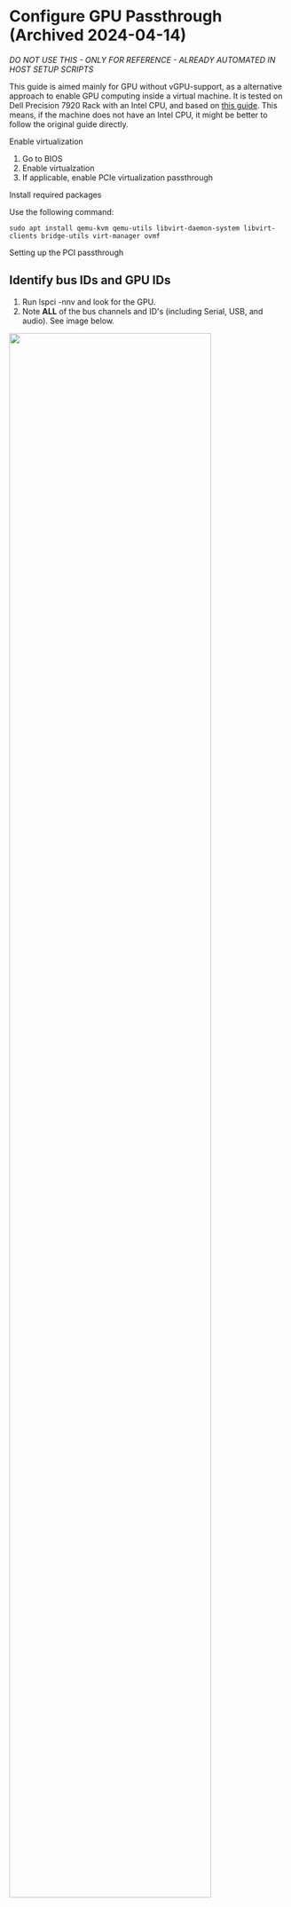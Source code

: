# Configure GPU Passthrough  (Archived 2024-04-14)
*DO NOT USE THIS - ONLY FOR REFERENCE - ALREADY AUTOMATED IN HOST SETUP SCRIPTS*

This guide is aimed mainly for GPU without vGPU-support, as a
alternative approach to enable GPU computing inside a virtual machine.
It is tested on Dell Precision 7920 Rack with an Intel CPU, and based on
[this
guide](https://mathiashueber.com/pci-passthrough-ubuntu-2004-virtual-machine/).
This means, if the machine does not have an Intel CPU, it might be
better to follow the original guide directly.

Enable virtualization

1.  Go to BIOS
2.  Enable virtualzation
3.  If applicable, enable PCIe virtualization passthrough

Install required packages

Use the following command:

    sudo apt install qemu-kvm qemu-utils libvirt-daemon-system libvirt-clients bridge-utils virt-manager ovmf

Setting up the PCI passthrough

<span id="identify-bus-ids-and-gpu-ids"></span>

## Identify bus IDs and GPU IDs

1.  Run lspci -nnv and look for the GPU.
2.  Note **ALL** of the bus channels and ID's (including Serial, USB,
    and audio). See image below.

<img src="../../images/lspci.png" width="85%">

<span id="edit-grub"></span>

## Edit GRUB

1.  sudo nano /etc/default/grub
2.  Edit or addGRUB_CMDLINE_LINUX_DEFAULT so it includes the option
    and all of the GPU IDs from the previous step:
        GRUB_CMDLINE_LINUX_DEFAULT="intel_iommu=on vfio-pci.ids=<id1>,<id2>,<id...>"
    For example:
        GRUB_CMDLINE_LINUX_DEFAULT="intel_iommu=on vfio-pci.ids=10de:1eb0,10de:10f8,10de:1ad8,10de:1ad9"
3.  sudo update-grub
4.  Reboot the machine
5.  Verify settings after reboot with dmesg | grep IOMMU

<span id="apply-vfio-pci-driver-by-pci-bus-id"></span>

## Apply VFIO-pci driver by PCI bus id

1.  sudo nano /etc/initramfs-tools/scripts/init-top/vfio.sh
2.  Paste the following lines and change the bus id placeholders, for
    example: 65:00.0 65:00.1 65:00.2 65:00.3.

```sh
    #!/bin/sh

    PREREQ=""

    prereqs()
    {
        echo "$PREREQ"
    }

    case $1 in
    prereqs)
        prereqs
        exit 0
        ;;
    esac

    for dev in <bus id>
    do
        echo "vfio-pci" > /sys/bus/pci/devices/$dev/driver_override
        echo "$dev" > /sys/bus/pci/drivers/vfio-pci/bind
    done

    exit 0
```
3. sudo chmod +x /etc/initramfs-tools/scripts/init-top/vfio.sh

4. sudo nano /etc/initramfs-tools/modules

<span>5. </span>Add the following line:

    options kvm ignore_msrs=1

6. sudo update-initramfs -u -k all

<span id="verify-installation"></span>

## Verify installation

Run `lspci -nnv` and find the GPU. Ensure that **Kernel driver
<span>in</span> <span>use</span>: vfio-pci** 

<span id="start-gpu-vm-in-cloudstack"></span>

## Start GPU VM <span>in</span> CloudStack

1.  Make sure the VM <span>is</span> turned off
2.  Edit the VM<span>'s</span> settings <span>and</span> add a
    <span>new</span> entry **extraconfig-<span>1</span>** 
3.  Paste the following lines below <span>and</span> change the
    <span>bus</span> placeholder, <span>for</span> example
    **<span>bus</span>='<span>0</span>x65**'

```xml
    <devices>
        <hostdev mode="subsystem" type="pci" managed="yes">
            <driver name="vfio"/>
            <source>
                <address domain="0x0000" bus="0x65" slot="0x00" function="0x0"/>
            </source>
            <alias name="nvidia0"/>
            <address type="pci" domain="0x0000" bus="0x00" slot="0x00" function="0x0"/>
        </hostdev>
    </devices>
```

If more cards are <span>to</span> be passed through <span>to</span>
<span>a</span> single machine, see [this
guide](https://lab.piszki.pl/cloudstack-kvm-and-running-vm-with-vgpu/).
Once finished, <span>the</span> settings panel should look like this:

<img src="../../images/cloudstack_xml_config.png" width="85%">

<span>4.</span> Start <span>the</span> VM

<span></span>

<span id="troubleshooting"></span>

## <span>Troubleshooting</span>

<span id="vfio-pci-driver-not-in-use"></span>

### <span>**vfio-pci** driver not in use</span>

Some devices <span>do</span> <span>not</span> automatically use
<span>the</span> <span>new</span> **vfio-pci**, so <span>it</span> can
be force bound <span>using</span> <span>a</span> bash script.

<span>1.</span> Make note <span>of</span> which driver <span>it</span>
is <span>using</span> instead <span>of</span> **vfio-pci**, such
<span>as</span> **nvidia-gpu**.

<span>2.</span> Create <span>a</span> bash script somewhere
<span>and</span> paste <span>the</span> <span>lines</span> below. Make
sure <span>to</span> swap <span>the</span> placeholder <span>with</span>
<span>the</span> bus id <span>of</span> <span>the</span> device
<span>with</span> <span>the</span> wrong driver.

```sh
#!/bin/sh

PCI_HID="0000:YOUR-BUS-ID-HERE"

echo -n "$PCI_HID" > /sys/bus/pci/drivers//unbind

echo -n "$PCI_HID" > /sys/bus/pci/drivers/vfio-pci/bind
```

If <span>it</span> is more than <span>one</span> device,
<span>lines</span> <span>2</span><span>-4</span> can be copied
<span>and</span> placed underneath.

<span>3.</span> `sudo nano/etc/systemd/system/bind-gpu-drivers.service`

<span>4.</span> Paste <span>the</span> following <span>lines and</span>
change <span>the</span> script location placeholder:

```
[Unit]
Description=Bind GPU drivers so CloudStack can use them
After=network-online.target

[Service]
ExecStart=your script location

[Install]
WantedBy=multi-user.target
```
5\. `sudo systemctl enable bind-gpu-drivers.service && sudo systemctl start bind-gpu-drivers.service`
